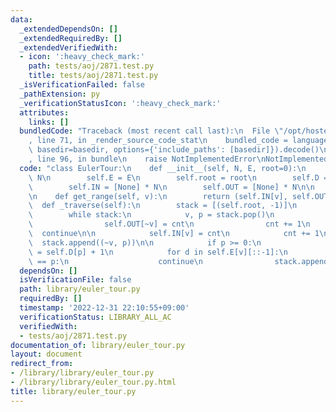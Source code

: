 ```yaml
---
data:
  _extendedDependsOn: []
  _extendedRequiredBy: []
  _extendedVerifiedWith:
  - icon: ':heavy_check_mark:'
    path: tests/aoj/2871.test.py
    title: tests/aoj/2871.test.py
  _isVerificationFailed: false
  _pathExtension: py
  _verificationStatusIcon: ':heavy_check_mark:'
  attributes:
    links: []
  bundledCode: "Traceback (most recent call last):\n  File \"/opt/hostedtoolcache/PyPy/3.7.13/x64/site-packages/onlinejudge_verify/documentation/build.py\"\
    , line 71, in _render_source_code_stat\n    bundled_code = language.bundle(stat.path,\
    \ basedir=basedir, options={'include_paths': [basedir]}).decode()\n  File \"/opt/hostedtoolcache/PyPy/3.7.13/x64/site-packages/onlinejudge_verify/languages/python.py\"\
    , line 96, in bundle\n    raise NotImplementedError\nNotImplementedError\n"
  code: "class EulerTour:\n    def __init__(self, N, E, root=0):\n        self.N =\
    \ N\n        self.E = E\n        self.root = root\n        self.D = [0] * N\n\
    \        self.IN = [None] * N\n        self.OUT = [None] * N\n\n        self._traverse()\n\
    \n    def get_range(self, v):\n        return (self.IN[v], self.OUT[v])\n\n  \
    \  def _traverse(self):\n        stack = [(self.root, -1)]\n        cnt = 0\n\
    \        while stack:\n            v, p = stack.pop()\n            if v < 0:\n\
    \                self.OUT[~v] = cnt\n                cnt += 1\n              \
    \  continue\n\n            self.IN[v] = cnt\n            cnt += 1\n          \
    \  stack.append((~v, p))\n\n            if p >= 0:\n                self.D[v]\
    \ = self.D[p] + 1\n            for d in self.E[v][::-1]:\n                if d\
    \ == p:\n                    continue\n                stack.append((d, v))\n"
  dependsOn: []
  isVerificationFile: false
  path: library/euler_tour.py
  requiredBy: []
  timestamp: '2022-12-31 22:10:55+09:00'
  verificationStatus: LIBRARY_ALL_AC
  verifiedWith:
  - tests/aoj/2871.test.py
documentation_of: library/euler_tour.py
layout: document
redirect_from:
- /library/library/euler_tour.py
- /library/library/euler_tour.py.html
title: library/euler_tour.py
---
```

